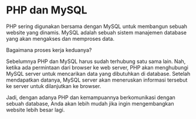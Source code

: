 # PHP dan MySQL

PHP sering digunakan bersama dengan MySQL untuk membangun sebuah website yang dinamis. MySQL adalah sebuah sistem manajemen database yang akan mengakses dan memproses data.

Bagaimana proses kerja keduanya?

Sebelumnya PHP dan MySQL harus sudah terhubung satu sama lain. Nah, ketika ada permintaan dari browser ke web server, PHP akan menghubungi MySQL server untuk mencarikan data yang dibutuhkan di database. Setelah mendapatkan datanya, MySQL server akan meneruskan informasi tersebut ke server untuk dilanjutkan ke browser.

Jadi, dengan adanya PHP dan kemampuannya berkomunikasi dengan sebuah database, Anda akan lebih mudah jika ingin mengembangkan website lebih besar lagi.
